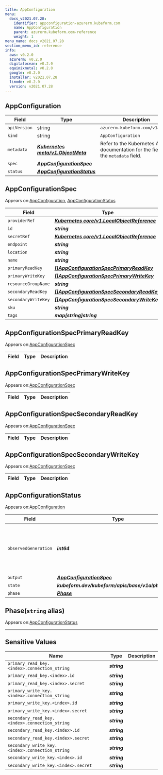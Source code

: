 ```yaml
---
title: AppConfiguration
menu:
  docs_v2021.07.28:
    identifier: appconfiguration-azurerm.kubeform.com
    name: AppConfiguration
    parent: azurerm.kubeform.com-reference
    weight: 1
menu_name: docs_v2021.07.28
section_menu_id: reference
info:
  aws: v0.2.0
  azurerm: v0.2.0
  digitalocean: v0.2.0
  equinixmetal: v0.2.0
  google: v0.2.0
  installer: v2021.07.28
  linode: v0.2.0
  version: v2021.07.28
---
```


## AppConfiguration
| Field | Type | Description |
| ------ | ----- | ----------- |
| `apiVersion` | string | `azurerm.kubeform.com/v1alpha1` |
|    `kind` | string | `AppConfiguration` |
| `metadata` | ***[Kubernetes meta/v1.ObjectMeta](https://v1-18.docs.kubernetes.io/docs/reference/generated/kubernetes-api/v1.18/#objectmeta-v1-meta)***|Refer to the Kubernetes API documentation for the fields of the `metadata` field.|
| `spec` | ***[AppConfigurationSpec](#appconfigurationspec)***||
| `status` | ***[AppConfigurationStatus](#appconfigurationstatus)***||
## AppConfigurationSpec

Appears on:[AppConfiguration](#appconfiguration), [AppConfigurationStatus](#appconfigurationstatus)

| Field | Type | Description |
| ------ | ----- | ----------- |
| `providerRef` | ***[Kubernetes core/v1.LocalObjectReference](https://v1-18.docs.kubernetes.io/docs/reference/generated/kubernetes-api/v1.18/#localobjectreference-v1-core)***||
| `id` | ***string***||
| `secretRef` | ***[Kubernetes core/v1.LocalObjectReference](https://v1-18.docs.kubernetes.io/docs/reference/generated/kubernetes-api/v1.18/#localobjectreference-v1-core)***||
| `endpoint` | ***string***| ***(Optional)*** |
| `location` | ***string***||
| `name` | ***string***||
| `primaryReadKey` | ***[[]AppConfigurationSpecPrimaryReadKey](#appconfigurationspecprimaryreadkey)***| ***(Optional)*** |
| `primaryWriteKey` | ***[[]AppConfigurationSpecPrimaryWriteKey](#appconfigurationspecprimarywritekey)***| ***(Optional)*** |
| `resourceGroupName` | ***string***||
| `secondaryReadKey` | ***[[]AppConfigurationSpecSecondaryReadKey](#appconfigurationspecsecondaryreadkey)***| ***(Optional)*** |
| `secondaryWriteKey` | ***[[]AppConfigurationSpecSecondaryWriteKey](#appconfigurationspecsecondarywritekey)***| ***(Optional)*** |
| `sku` | ***string***| ***(Optional)*** |
| `tags` | ***map[string]string***| ***(Optional)*** |
## AppConfigurationSpecPrimaryReadKey

Appears on:[AppConfigurationSpec](#appconfigurationspec)

| Field | Type | Description |
| ------ | ----- | ----------- |
## AppConfigurationSpecPrimaryWriteKey

Appears on:[AppConfigurationSpec](#appconfigurationspec)

| Field | Type | Description |
| ------ | ----- | ----------- |
## AppConfigurationSpecSecondaryReadKey

Appears on:[AppConfigurationSpec](#appconfigurationspec)

| Field | Type | Description |
| ------ | ----- | ----------- |
## AppConfigurationSpecSecondaryWriteKey

Appears on:[AppConfigurationSpec](#appconfigurationspec)

| Field | Type | Description |
| ------ | ----- | ----------- |
## AppConfigurationStatus

Appears on:[AppConfiguration](#appconfiguration)

| Field | Type | Description |
| ------ | ----- | ----------- |
| `observedGeneration` | ***int64***| ***(Optional)*** Resource generation, which is updated on mutation by the API Server.|
| `output` | ***[AppConfigurationSpec](#appconfigurationspec)***| ***(Optional)*** |
| `state` | ***kubeform.dev/kubeform/apis/base/v1alpha1.State***| ***(Optional)*** |
| `phase` | ***[Phase](#phase)***| ***(Optional)*** |
## Phase(`string` alias)

Appears on:[AppConfigurationStatus](#appconfigurationstatus)

---
## Sensitive Values
| Name | Type | Description |
|------|------|-------------|
| `primary_read_key.<index>.connection_string` | ***string*** ||
| `primary_read_key.<index>.id` | ***string*** ||
| `primary_read_key.<index>.secret` | ***string*** ||
| `primary_write_key.<index>.connection_string` | ***string*** ||
| `primary_write_key.<index>.id` | ***string*** ||
| `primary_write_key.<index>.secret` | ***string*** ||
| `secondary_read_key.<index>.connection_string` | ***string*** ||
| `secondary_read_key.<index>.id` | ***string*** ||
| `secondary_read_key.<index>.secret` | ***string*** ||
| `secondary_write_key.<index>.connection_string` | ***string*** ||
| `secondary_write_key.<index>.id` | ***string*** ||
| `secondary_write_key.<index>.secret` | ***string*** ||
